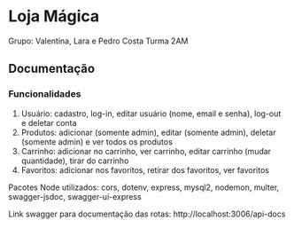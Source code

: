 # Loja Mágica
Grupo: Valentina, Lara e Pedro Costa
Turma 2AM

## Documentação
### Funcionalidades
1. Usuário: cadastro, log-in, editar usuário (nome, email e senha), log-out e deletar conta
2. Produtos: adicionar (somente admin), editar (somente admin), deletar (somente admin) e ver todos os produtos
3. Carrinho: adicionar no carrinho, ver carrinho, editar carrinho (mudar quantidade), tirar do carrinho
4. Favoritos: adicionar nos favoritos, retirar dos favoritos, ver favoritos

Pacotes Node utilizados: cors, dotenv, express, mysql2, nodemon, multer, swagger-jsdoc, swagger-ui-express

Link swagger para documentação das rotas: http://localhost:3006/api-docs